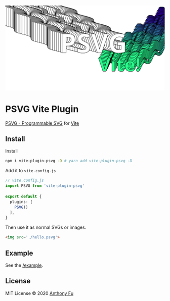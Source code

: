 <p align='center'><img src='./assets/vite.svg'></p>

# PSVG Vite Plugin

[PSVG - Programmable SVG](https://github.com/LingDong-/psvg) for [Vite](https://github.com/vitejs/vite)

## Install

Install

```bash
npm i vite-plugin-psvg -D # yarn add vite-plugin-psvg -D
```

Add it to `vite.config.js`

```ts
// vite.config.js
import PSVG from 'vite-plugin-psvg'

export default {
  plugins: [
    PSVG()
  ],
}
```

Then use it as normal SVGs or images.

```html
<img src='./hello.psvg'>
```

## Example

See the [/example](./example).

## License

MIT License © 2020 [Anthony Fu](https://github.com/antfu)
